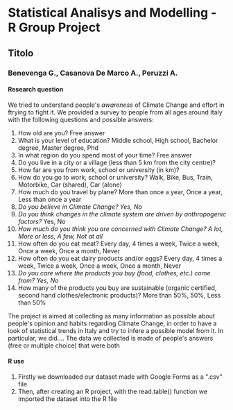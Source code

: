 # Statistical Analisys and Modelling - R Group Project
## Titolo
### Benevenga G., Casanova De Marco A., Peruzzi A.
#### Research question
We tried to understand people's *awareness* of Climate Change and effort in ftrying to fight it.
We provided a survey to people from all ages around Italy with the following questions and possible answers:
1. How old are you? Free answer
3. What is your level of education? Middle school, High school, Bachelor degree, Master degree, Phd
4. In what region do you spend most of your time? Free answer
5. Do you live in a city or a village (less than 5 km from the city centre)? 
6. How far are you from work, school or university (in km)?
7. How do you go to work, school or university? Walk, Bike, Bus, Train, Motorbike, Car (shared), Car (alone)
8. How much do you travel by plane? More than once a year, Once a year, Less than once a year
9. *Do you believe in Climate Change? Yes, No*
10. *Do you think changes in the climate system are driven by anthropogenic factors?* Yes, No
11. *How much do you think you are concerned with Climate Change? A lot, More or less, A few, Not at all*
12. How often do you eat meat? Every day, 4 times a week, Twice a week, Once a week, Once a month, Never
13. How often do you eat dairy products and/or eggs? Every day, 4 times a week, Twice a week, Once a week, Once a month, Never
14. *Do you care where the products you buy (food, clothes, etc.) come from? Yes, No*
15. How many of the products you buy are sustainable (organic certified, second hand clothes/electronic products)? More than 50%, 50%, Less than 50%
    
The project is aimed at collecting as many information as possible about people's opinion and habits regarding Climate Change, in order to have a look of statistical trends in Italy and try to infere a possible model from it. 
In particular, we did....
The data we collected is made of people's answers (free or multiple choice) that were both 

#### R use
1. Firstly we downloaded our dataset made with Google Forms as a ".csv" file
2. Then, after creating an R project, with the read.table() function we imported the dataset into the R file


